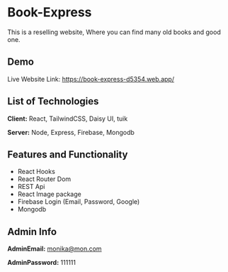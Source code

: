 
# Book-Express

This is a reselling website, Where you can find many old books and good one.


## Demo

Live Website Link: https://book-express-d5354.web.app/


## List of Technologies

**Client:** React, TailwindCSS, Daisy UI, tuik

**Server:** Node, Express, Firebase, Mongodb


## Features and Functionality

 - React Hooks
 - React Router Dom
 - REST Api
 - React Image package
 - Firebase Login (Email, Password, Google)
 - Mongodb

## Admin Info

**AdminEmail:** monika@mon.com

**AdminPassword:** 111111
